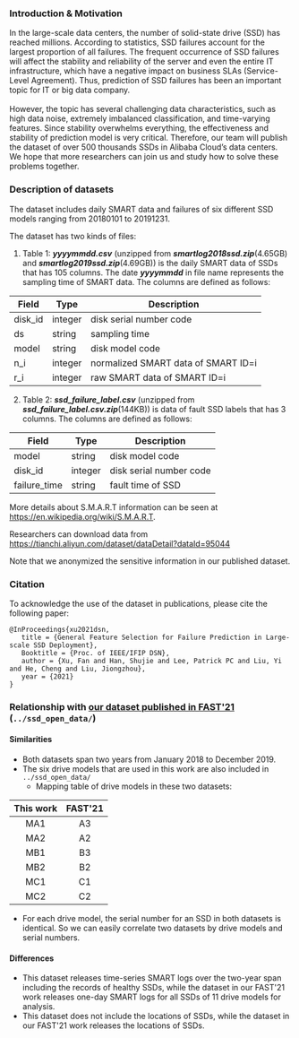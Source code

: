 ### Introduction & Motivation

   In the large-scale data centers, the number of solid-state drive (SSD) has reached millions. According to  statistics, SSD failures account for the largest proportion of all failures. The frequent occurrence of SSD failures will affect the stability and reliability of the server and even the entire IT infrastructure, which have a negative impact on business SLAs (Service-Level Agreement). Thus, prediction of SSD failures has been an important topic for IT or big data company. <br> 
   <br> 
   However, the topic has several challenging data characteristics, such as high data noise, extremely imbalanced classification, and time-varying features. Since stability overwhelms everything, the effectiveness and stability of prediction model is very critical.  Therefore, our team will publish the dataset of over 500 thousands SSDs in Alibaba Cloud’s data centers. We hope that more researchers can join us and study how to solve these problems together.


### Description of datasets
The dataset includes daily SMART data and failures of six different SSD models ranging from 20180101 to 20191231. 

The dataset has two kinds of files:
1) Table 1: ***yyyymmdd.csv*** (unzipped from ***smartlog2018ssd.zip***(4.65GB) and ***smartlog2019ssd.zip***(4.69GB)) is the daily SMART data of SSDs that has 105 columns. The date ***yyyymmdd*** in file name represents the sampling time of SMART data. The columns are defined as follows:

| Field   | Type    | Description                         |
| ------- | ------- | ----------------------------------- |
| disk_id | integer | disk serial number code             |
| ds      | string  | sampling time                       |
| model   | string  | disk model code                     |
| n_i     | integer | normalized SMART data of SMART ID=i |
| r_i     | integer | raw SMART data of SMART ID=i        |

2) Table 2: ***ssd_failure_label.csv*** (unzipped from ***ssd_failure_label.csv.zip***(144KB)) is data of fault SSD labels that has 3 columns. The columns are defined as follows: 

| Field        | Type    | Description             |
| ------------ | ------- | ----------------------- |
| model        | string  | disk model code         |
| disk_id      | integer | disk serial number code |
| failure_time | string  | fault time of SSD       |


More details about S.M.A.R.T information can be seen at https://en.wikipedia.org/wiki/S.M.A.R.T. <br> 

Researchers can download data from https://tianchi.aliyun.com/dataset/dataDetail?dataId=95044

Note that we anonymized the sensitive information in our published dataset.


### Citation
To acknowledge the use of the dataset in publications, please cite the following paper:

```
@InProceedings{xu2021dsn,
   title = {General Feature Selection for Failure Prediction in Large-scale SSD Deployment},
   Booktitle = {Proc. of IEEE/IFIP DSN},
   author = {Xu, Fan and Han, Shujie and Lee, Patrick PC and Liu, Yi and He, Cheng and Liu, Jiongzhou},
   year = {2021} 
}
```

### <a name="relationship"></a>Relationship with [our dataset published in FAST'21](https://github.com/alibaba-edu/dcbrain/tree/master/ssd_open_data) (`../ssd_open_data/`)

#### Similarities
* Both datasets span two years from January 2018 to December 2019.
* The six drive models that are used in this work are also included in `../ssd_open_data/`
    * Mapping table of drive models in these two datasets:

| This work | FAST'21 |
| :-------: | :-----: |
|    MA1    |   A3    |
|    MA2    |   A2    |
|    MB1    |   B3    |
|    MB2    |   B2    |
|    MC1    |   C1    |
|    MC2    |   C2    |

* For each drive model, the serial number for an SSD in both datasets is identical. So we can easily correlate two datasets by drive models and serial numbers.

#### Differences
* This dataset releases time-series SMART logs over the two-year span including the records of healthy SSDs, while the dataset in our FAST'21 work releases one-day SMART logs for all SSDs of 11 drive models for analysis.
* This dataset does not include the locations of SSDs, while the dataset in our FAST'21 work releases the locations of SSDs.
